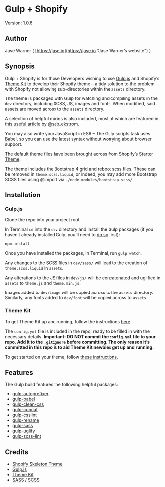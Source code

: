 # Gulp + Shopify

Version: 1.0.6

## Author

Jase Warner ( [https://jase.io](https://jase.io "Jase Warner’s website") )

## Synopsis

Gulp + Shopify is for those Developers wishing to use [Gulp.js](http://gulpjs.com/ "Gulp.js website") and Shopify’s [Theme Kit](https://shopify.github.io/themekit/ "Theme Kit GitHub page") to develop their Shopify theme &ndash; a tidy solution to the problem with Shopify not allowing sub-directories within the `assets` directory.

The theme is packaged with Gulp for watching and compiling assets in the `dev` directory, including SCSS, JS, images and fonts. When modified, said assets are moved across to the `assets` directory. 

A selection of helpful mixins is also included, most of which are featured in [this useful article](http://zerosixthree.se/8-sass-mixins-you-must-have-in-your-toolbox/ "Mixins article") by [@seb_ekstrom](https://twitter.com/seb_ekstrom "@seb_ekstrom on Twitter").

You may also write your JavaScript in ES6 &ndash; The Gulp scripts task uses [Babel](https://babeljs.io/ "Babel website"), so you can use the latest syntax without worrying about browser support.

The default theme files have been brought across from Shopify’s [Starter Theme](https://github.com/Shopify/starter-theme "Starter Theme GitHub page").

The theme includes the Bootstrap 4 grid and reboot scss files. These can be removed in `theme.scss.liquid`, or indeed, you may add more Bootstrap SCSS files using @import via `./node_modules/bootstrap-scss/`.

## Installation

### Gulp.js

Clone the repo into your project root.

In Terminal `cd` into the `dev` directory and install the Gulp packages (if you haven’t already installed Gulp, you’ll need to [do so](https://github.com/gulpjs/gulp/blob/master/docs/getting-started.md "Gulp installation") first):

`npm install`

Once you have installed the packages, in Terminal, run `gulp watch`.

Any changes to the SCSS files in `dev/sass/` will lead to the creation of `theme.scss.liquid` in `assets`.

Any alterations to the JS files in `dev/js/` will be concatenated and uglified in `assets` to `theme.js` and `theme.min.js`.

Images added to `dev/image` will be copied across to the `assets` directory. Similarly, any fonts added to `dev/font` will be copied across to `assets`.

### Theme Kit

To get Theme Kit up and running, follow the instructions [here](https://shopify.github.io/themekit/#installation "Theme Kit installation instructions").

The `config.yml` file is included in the repo, ready to be filled in with the necessary details.
**Important: DO NOT commit the `config.yml` file to your repo. Add it to the `.gitignore` before committing. The only reason it’s committed in this repo is to aid Theme Kit newbies get up and running.**

To get started on your theme, follow [these instructions](https://shopify.github.io/themekit/#use-a-new-theme "Theme Kit usage instructions").

## Features

The Gulp build features the following helpful packages:

* [gulp-autoprefixer](https://github.com/sindresorhus/gulp-autoprefixer "gulp-autoprefixer GitHub page")
* [gulp-babel](https://github.com/babel/gulp-babel "gulp-babel GitHub page")
* [gulp-clean-css](https://github.com/scniro/gulp-clean-css "gulp-clean-css GitHub page")
* [gulp-concat](https://github.com/contra/gulp-concat "gulp-concat GitHub page")
* [gulp-csslint](https://github.com/lazd/gulp-csslint "gulp-csslint GitHub page")
* [gulp-rename](https://github.com/hparra/gulp-rename "gulp-rename GitHub page")
* [gulp-sass](https://github.com/dlmanning/gulp-sass "gulp-sass GitHub page")
* [gulp-uglify](https://github.com/terinjokes/gulp-uglify "gulp-uglify GitHub page")
* [gulp-scss-lint](https://github.com/juanfran/gulp-scss-lint "gulp-scss-lint GitHub page")

## Credits

* [Shopify Skeleton Theme](https://github.com/Shopify/skeleton-theme "Shopify Skeleton Theme GitHub page")
* [Gulp.js](http://gulpjs.com/ "Gulp.js website")
* [Theme Kit](https://shopify.github.io/themekit/ "Shopify Theme Kit GitHub page")
* [SASS / SCSS](http://sass-lang.com/ "SASS website")
